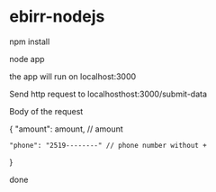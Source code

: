 # ebirr-nodejs

npm install

node app

the app will run on localhost:3000

Send http request to localhosthost:3000/submit-data

Body of the request

{
    "amount": amount, // amount
    
    "phone": "2519--------" // phone number without +
}


done

